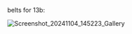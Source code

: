 belts for 13b:

![Screenshot_20241104_145223_Gallery](https://github.com/user-attachments/assets/572db70c-dc5b-4eb0-8a94-d9ce1e399442)

